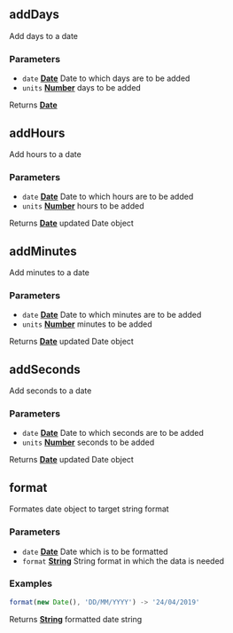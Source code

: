 <!-- Generated by documentation.js. Update this documentation by updating the source code. -->

## addDays

Add days to a date

### Parameters

- `date` **[Date][1]** Date to which days are to be added
- `units` **[Number][2]** days to be added

Returns **[Date][1]**

## addHours

Add hours to a date

### Parameters

- `date` **[Date][1]** Date to which hours are to be added
- `units` **[Number][2]** hours to be added

Returns **[Date][1]** updated Date object

## addMinutes

Add minutes to a date

### Parameters

- `date` **[Date][1]** Date to which minutes are to be added
- `units` **[Number][2]** minutes to be added

Returns **[Date][1]** updated Date object

## addSeconds

Add seconds to a date

### Parameters

- `date` **[Date][1]** Date to which seconds are to be added
- `units` **[Number][2]** seconds to be added

Returns **[Date][1]** updated Date object

## format

Formates date object to target string format

### Parameters

- `date` **[Date][1]** Date which is to be formatted
- `format` **[String][3]** String format in which the data is needed

### Examples

```javascript
format(new Date(), 'DD/MM/YYYY') -> '24/04/2019'
```

Returns **[String][3]** formatted date string

[1]: https://developer.mozilla.org/docs/Web/JavaScript/Reference/Global_Objects/Date
[2]: https://developer.mozilla.org/docs/Web/JavaScript/Reference/Global_Objects/Number
[3]: https://developer.mozilla.org/docs/Web/JavaScript/Reference/Global_Objects/String
